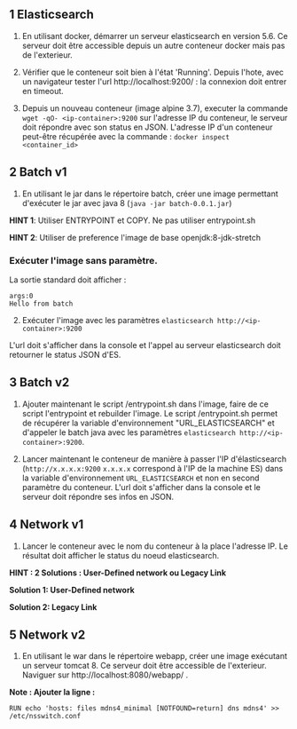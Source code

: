 
## 1 Elasticsearch
1. En utilisant docker, démarrer un serveur elasticsearch en version 5.6. Ce serveur doit être accessible depuis un autre conteneur docker mais pas de l'exterieur. 


2. Vérifier que le conteneur soit bien à l'état 'Running'.
Depuis l'hote, avec un navigateur tester l'url http://localhost:9200/ : la connexion doit entrer en timeout.

3. Depuis un nouveau conteneur (image alpine 3.7), executer la commande ```wget -qO- <ip-container>:9200``` sur l'adresse IP du conteneur, le serveur doit répondre avec son status en JSON.
L'adresse IP d'un conteneur peut-être récupérée avec la commande : 
```docker inspect <container_id>```


## 2 Batch v1
1. En utilisant le jar dans le répertoire batch, créer une image permettant d'exécuter le jar avec java 8 (```java -jar batch-0.0.1.jar```)

**HINT 1**: Utiliser ENTRYPOINT et COPY. Ne pas utiliser entrypoint.sh

**HINT 2**: Utiliser de preference l'image de base openjdk:8-jdk-stretch


### Exécuter l'image sans paramètre.
La sortie standard doit afficher : 
```
args:0
Hello from batch
```
2. Exécuter l'image avec les paramètres ```elasticsearch http://<ip-container>:9200```

L'url doit s'afficher dans la console et l'appel au serveur elasticsearch doit retourner le status JSON d'ES.

## 3 Batch v2
1. Ajouter maintenant le script /entrypoint.sh dans l'image, faire de ce script l'entrypoint et rebuilder l'image.
Le script /entrypoint.sh permet de récupérer la variable d'environnement "URL_ELASTICSEARCH" et d'appeler le batch java avec les paramètres ```elasticsearch http://<ip-container>:9200```.

2. Lancer maintenant le conteneur de manière à passer l'IP d'élasticsearch (```http://x.x.x.x:9200``` ```x.x.x.x``` correspond à l'IP de la machine ES) dans la variable d'environnement ```URL_ELASTICSEARCH``` et non en second paramètre du conteneur. L'url doit s'afficher dans la console et le serveur doit répondre ses infos en JSON.


## 4 Network v1
1. Lancer le conteneur avec le nom du conteneur à la place l'adresse IP. Le résultat doit afficher le status du noeud elasticsearch.

**HINT : 2 Solutions : User-Defined network ou Legacy Link**

**Solution 1: User-Defined network**


**Solution 2: Legacy Link**


## 5 Network v2
1. En utilisant le war dans le répertoire webapp, créer une image exécutant un serveur tomcat 8. Ce serveur doit être accessible de l'exterieur. Naviguer sur http://localhost:8080/webapp/ .

**Note : Ajouter la ligne :**

```
RUN echo 'hosts: files mdns4_minimal [NOTFOUND=return] dns mdns4' >> /etc/nsswitch.conf
```

